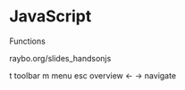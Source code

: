 <!-- .slide: data-state="layout-title no-fragment"  -->

# JavaScript

Functions

<div class="btn btn-warning mt-3 ">raybo.org/slides_handsonjs</div>

<p class="small mt-5">
  <span class="badge bg-dark me-1 ms-2">t</span> toolbar
  <span class="badge bg-dark me-1 ms-2">m</span> menu
  <span class="badge bg-dark me-1 ms-2">esc</span> overview
  <span class="badge bg-dark me-1 ms-2"> &larr; &rarr;</span> navigate
</p>
